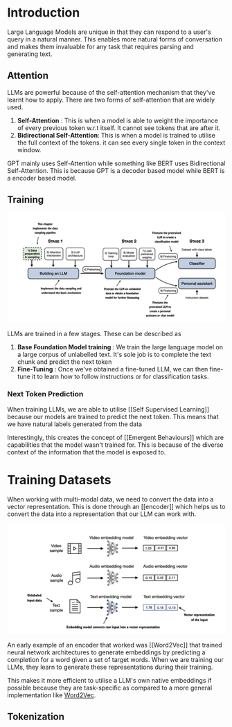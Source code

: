 # Introduction 

Large Language Models are unique in that they can respond to a user's query in a natural manner. This enables more natural forms of conversation and makes them invaluable for any task that requires parsing and generating text.

## Attention

LLMs are powerful because of the self-attention mechanism that they've learnt how to apply. There are two forms of self-attention that are widely used.

1. **Self-Attention** : This is when a model is able to weight the importance of every previous token w.r.t itself. It cannot see tokens that are after it.
2. **Bidirectional Self-Attention**: This is when a model is trained to utilise the full context of the tokens. it can see every single token in the context window.

GPT mainly uses Self-Attention while something like BERT uses Bidirectional Self-Attention. This is because GPT is a decoder based model while BERT is a encoder based model.

## Training 

![](assets/CleanShot%202024-08-31%20at%2009.52.33@2x.png)

LLMs are trained in a few stages. These can be described as 

1. **Base Foundation Model training** : We train the large language model on a large corpus of unlabelled text. It's sole job is to complete the text chunk and predict the next token
2. **Fine-Tuning** : Once we've obtained a fine-tuned LLM, we can then fine-tune it to learn how to follow instructions or for classification tasks. 

### Next Token Prediction

When training LLMs, we are able to utilise [[Self Supervised Learning]] because our models are trained to predict the next token. This means that we have natural labels generated from the data 

Interestingly, this creates the concept of [[Emergent Behaviours]] which are capabilities that the model wasn't trained for. This is because of the diverse context of the information that the model is exposed to. 

# Training Datasets

When working with multi-modal data, we need to convert the data into a vector representation. This is done through an [[encoder]] which helps us to convert the data into a representation that our LLM can work with.

![](assets/CleanShot%202024-08-31%20at%2009.52.07@2x.png)

An early example of an encoder that worked was [[Word2Vec]] that trained neural network architectures to generate embeddings by predicting a completion for a word given a set of target words. When we are training our LLMs, they learn to generate these representations during their training.

This makes it more efficient to utilise a LLM's own native embeddings if possible because they are task-specific as compared to a more general implementation like [Word2Vec](Word2Vec). 

## Tokenization